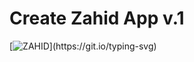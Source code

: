 # Create Zahid App v.1

[![ZAHID](https://readme-typing-svg.demolab.com/?lines=create-zahid-app;create-zahid-app@latest;maybe_comming_:;create-zahid-app@secure;create-zahid-app@components;)](https://git.io/typing-svg)
